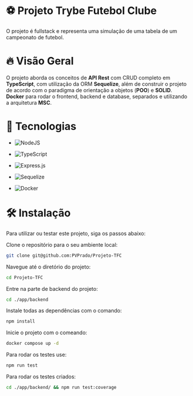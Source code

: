 # ⚽ Projeto Trybe Futebol Clube 

O projeto é fullstack e representa uma simulação de uma tabela de um campeonato de futebol.

# 🔥 Visão Geral

O projeto aborda os conceitos de **API Rest** com CRUD completo em **TypeScript**, com utilização da ORM **Sequelize**, além de construir o projeto de acordo com o paradigma de orientação a objetos (**POO**) e **SOLID**. **Docker** para rodar o frontend, backend e database, separados e utilizando a arquitetura **MSC**.

# 🔨 Tecnologias

- ![NodeJS](https://img.shields.io/badge/node.js-6DA55F?style=for-the-badge&logo=node.js&logoColor=white)

- ![TypeScript](https://img.shields.io/badge/typescript-%23007ACC.svg?style=for-the-badge&logo=typescript&logoColor=white)

- ![Express.js](https://img.shields.io/badge/express.js-%23404d59.svg?style=for-the-badge&logo=express&logoColor=%2361DAFB)

- ![Sequelize](https://img.shields.io/badge/Sequelize-52B0E7?style=for-the-badge&logo=Sequelize&logoColor=white)

- ![Docker](https://img.shields.io/badge/docker-%230db7ed.svg?style=for-the-badge&logo=docker&logoColor=white)

# 🛠️ Instalação

Para utilizar ou testar este projeto, siga os passos abaixo:

Clone o repositório para o seu ambiente local:

```bash
git clone git@github.com:PVPrado/Projeto-TFC
```

Navegue até o diretório do projeto:

```bash
cd Projeto-TFC
```

Entre na parte de backend do projeto:

```bash
cd ./app/backend
```
Instale todas as dependências com o comando:

```bash
npm install
```

Inicie o projeto com o comeando: 

```bash
docker compose up -d
```

Para rodar os testes use:

```bash
npm run test
```

Para rodar os testes criados:

```bash
cd ./app/backend/ && npm run test:coverage
```
